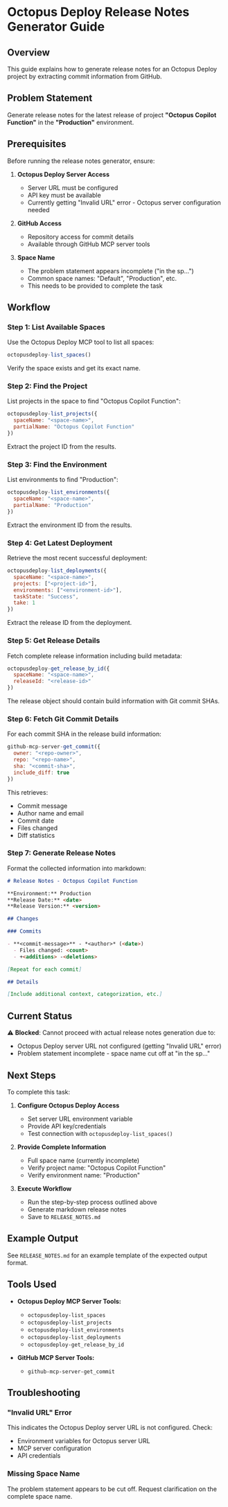 # Octopus Deploy Release Notes Generator Guide

## Overview

This guide explains how to generate release notes for an Octopus Deploy project by extracting commit information from GitHub.

## Problem Statement

Generate release notes for the latest release of project **"Octopus Copilot Function"** in the **"Production"** environment.

## Prerequisites

Before running the release notes generator, ensure:

1. **Octopus Deploy Server Access**
   - Server URL must be configured
   - API key must be available
   - Currently getting "Invalid URL" error - Octopus server configuration needed

2. **GitHub Access**
   - Repository access for commit details
   - Available through GitHub MCP server tools

3. **Space Name**
   - The problem statement appears incomplete ("in the sp...")
   - Common space names: "Default", "Production", etc.
   - This needs to be provided to complete the task

## Workflow

### Step 1: List Available Spaces

Use the Octopus Deploy MCP tool to list all spaces:

```javascript
octopusdeploy-list_spaces()
```

Verify the space exists and get its exact name.

### Step 2: Find the Project

List projects in the space to find "Octopus Copilot Function":

```javascript
octopusdeploy-list_projects({
  spaceName: "<space-name>",
  partialName: "Octopus Copilot Function"
})
```

Extract the project ID from the results.

### Step 3: Find the Environment

List environments to find "Production":

```javascript
octopusdeploy-list_environments({
  spaceName: "<space-name>",
  partialName: "Production"
})
```

Extract the environment ID from the results.

### Step 4: Get Latest Deployment

Retrieve the most recent successful deployment:

```javascript
octopusdeploy-list_deployments({
  spaceName: "<space-name>",
  projects: ["<project-id>"],
  environments: ["<environment-id>"],
  taskState: "Success",
  take: 1
})
```

Extract the release ID from the deployment.

### Step 5: Get Release Details

Fetch complete release information including build metadata:

```javascript
octopusdeploy-get_release_by_id({
  spaceName: "<space-name>",
  releaseId: "<release-id>"
})
```

The release object should contain build information with Git commit SHAs.

### Step 6: Fetch Git Commit Details

For each commit SHA in the release build information:

```javascript
github-mcp-server-get_commit({
  owner: "<repo-owner>",
  repo: "<repo-name>",
  sha: "<commit-sha>",
  include_diff: true
})
```

This retrieves:
- Commit message
- Author name and email
- Commit date
- Files changed
- Diff statistics

### Step 7: Generate Release Notes

Format the collected information into markdown:

```markdown
# Release Notes - Octopus Copilot Function

**Environment:** Production
**Release Date:** <date>
**Release Version:** <version>

## Changes

### Commits

- **<commit-message>** - *<author>* (<date>)
  - Files changed: <count>
  - +<additions> -<deletions>

[Repeat for each commit]

## Details

[Include additional context, categorization, etc.]
```

## Current Status

⚠️ **Blocked**: Cannot proceed with actual release notes generation due to:
- Octopus Deploy server URL not configured (getting "Invalid URL" error)
- Problem statement incomplete - space name cut off at "in the sp..."

## Next Steps

To complete this task:

1. **Configure Octopus Deploy Access**
   - Set server URL environment variable
   - Provide API key/credentials
   - Test connection with `octopusdeploy-list_spaces()`

2. **Provide Complete Information**
   - Full space name (currently incomplete)
   - Verify project name: "Octopus Copilot Function"
   - Verify environment name: "Production"

3. **Execute Workflow**
   - Run the step-by-step process outlined above
   - Generate markdown release notes
   - Save to `RELEASE_NOTES.md`

## Example Output

See `RELEASE_NOTES.md` for an example template of the expected output format.

## Tools Used

- **Octopus Deploy MCP Server Tools:**
  - `octopusdeploy-list_spaces`
  - `octopusdeploy-list_projects`
  - `octopusdeploy-list_environments`
  - `octopusdeploy-list_deployments`
  - `octopusdeploy-get_release_by_id`

- **GitHub MCP Server Tools:**
  - `github-mcp-server-get_commit`

## Troubleshooting

### "Invalid URL" Error

This indicates the Octopus Deploy server URL is not configured. Check:
- Environment variables for Octopus server URL
- MCP server configuration
- API credentials

### Missing Space Name

The problem statement appears to be cut off. Request clarification on the complete space name.
